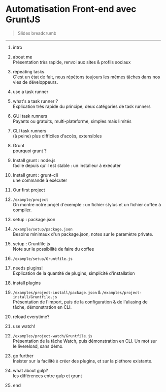 # Automatisation Front-end avec GruntJS

> Slides breadcrumb

* * *

1. intro

2. about me  
Présentation très rapide, renvoi aux sites & profils sociaux

3. repeating tasks  
C'est un état de fait, nous répétons toujours les mêmes tâches dans nos vies de développeurs.

4. use a task runner

5. what's a task runner ?  
Explication très rapide du principe, deux catégories de task runners

6. GUI task runners  
Payants ou gratuits, multi-plateforme, simples mais limités

7. CLI task runners  
(à peine) plus difficiles d'accès, extensibles

8. Grunt  
pourquoi grunt ?

9. Install grunt : node.js  
facile depuis qu'il est stable : un installeur à exécuter

10. Install grunt : grunt-cli  
une commande à exécuter

11. Our first project

12. `/example/project`  
On montre notre projet d'exemple : un fichier stylus et un fichier coffee à compiler.

13. setup : package.json

14. `/example/setup/package.json`  
Besoins minimaux d'un package.json, notes sur le paramètre private.

15. setup : Gruntfile.js  
Note sur le possibilité de faire du coffee

16. `/example/setup/Gruntfile.js`

17. needs plugins!  
Explication de la quantité de plugins, simplicité d'installation

18. install plugins

19. `/examples/project-install/package.json` & `/examples/project-install/Gruntfile.js`  
Présentation de l'import, puis de la configuration & de l'aliasing de tâche, démonstration en CLI.

20. reload everytime?

21. use watch!

22. `/examples/project-watch/Gruntfile.js`  
Présentation de la tâche Watch, puis démonstration en CLI. Un mot sur le livereload, sans démo.

23. go further  
Insister sur la facilité à créer des plugins, et sur la pléthore existante.

24. what about gulp?  
les différences entre gulp et grunt

25. end
